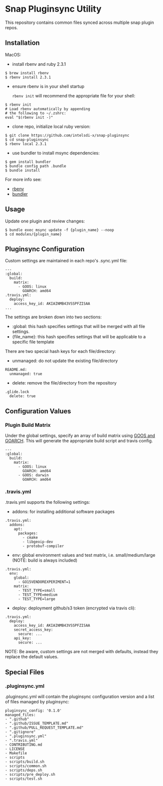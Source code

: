 # Snap Pluginsync Utility

This repository contains common files synced across multiple snap plugin repos.

## Installation

MacOS:

* install rbenv and ruby 2.3.1
```
$ brew install rbenv
$ rbenv install 2.3.1
```

* ensure rbenv is in your shell startup

    `rbenv init` will recommend the appropriate file for your shell:
```
$ rbenv init
# Load rbenv automatically by appending
# the following to ~/.zshrc:
eval "$(rbenv init -)"
```

* clone repo, initialize local ruby version:
```
$ git clone https://github.com/intelsdi-x/snap-pluginsync
$ cd snap-pluginsync
$ rbenv local 2.3.1
```

* use bundler to install msync dependencies:
```
$ gem install bundler
$ bundle config path .bundle
$ bundle install
```

For more info see:
* [rbenv](https://github.com/rbenv/rbenv)
* [bundler](https://bundler.io/)

## Usage

Update one plugin and review changes:
```
$ bundle exec msync update -f {plugin_name} --noop
$ cd modules/{plugin_name}
```

## Pluginsync Configuration

Custom settings are maintained in each repo's .sync.yml file:

```
---
:global:
  build:
    matrix:
      - GOOS: linux
        GOARCH: amd64
.travis.yml:
  deploy:
    access_key_id: AKIAINMB43VSSPFZISAA
...
```

The settings are broken down into two sections:

* :global: this hash specifies settings that will be merged with all file settings.
* {file_name}: this hash specifies settings that will be applicable to a specific file template

There are two special hash keys for each file/directory:

* unmanaged: do not update the existing file/directory
```
README.md:
  unmanaged: true
```

* delete: remove the file/directory from the repository
```
.glide.lock
  delete: true
```

## Configuration Values

### Plugin Build Matrix

Under the global settings, specify an array of build matrix using [GOOS and GOARCH](https://golang.org/doc/install/source#environment). This will generate the appropriate build script and travis config.

```
---
:global:
  build:
    matrix:
      - GOOS: linux
        GOARCH: amd64
      - GOOS: darwin
        GOARCH: amd64
```

### .travis.yml

.travis.yml supports the following settings:

* addons: for installing additional software packages
```
.travis.yml:
  addons:
    apt:
      packages:
        - cmake
        - libgeoip-dev
        - protobuf-compiler
```

* env: global environment values and test matrix, i.e. small/medium/large (NOTE: build is always included)
```
.travis.yml:
  env:
    global:
      - GO15VENDOREXPERIMENT=1
    matrix:
      - TEST_TYPE=small
      - TEST_TYPE=medium
      - TEST_TYPE=large
```

* deploy: deployment github/s3 token (encrypted via travis cli):
```
.travis.yml:
  deploy:
    access_key_id: AKIAINMB43VSSPFZISAA
    secret_access_key:
      secure: ...
    api_key:
      secure: ...
```

NOTE: Be aware, custom settings are not merged with defaults, instead they replace the default values.

## Special Files

### .pluginsync.yml

.pluginsync.yml will contain the pluginsync configuration version and a list of files managed by pluginsync:

```
pluginsync_config: '0.1.0'
managed_files:
- ".github"
- ".github/ISSUE_TEMPLATE.md"
- ".github/PULL_REQUEST_TEMPLATE.md"
- ".gitignore"
- ".pluginsync.yml"
- ".travis.yml"
- CONTRIBUTING.md
- LICENSE
- Makefile
- scripts
- scripts/build.sh
- scripts/common.sh
- scripts/deps.sh
- scripts/pre_deploy.sh
- scripts/test.sh
```
